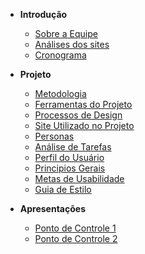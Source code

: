 - **Introdução**

  - [Sobre a Equipe](documentos/paginas/sobre/sobre.md)
  - [Análises dos sites](documentos/paginas/resumos/resumos.md)
  - [Cronograma](documentos/paginas/cronograma/cronograma.md)

- **Projeto**

  - [Metodologia](documentos/paginas/projeto/metodologia/metodologia.md)
  - [Ferramentas do Projeto](documentos/paginas/projeto/ferramentasDoProjeto/ferramentasDoProjeto.md)
  - [Processos de Design](documentos/paginas/projeto/processoDeDesign/processoDeDesign.md)
  - [Site Utilizado no Projeto](documentos/paginas/projeto/siteEscolhido/siteEscolhido.md)
  - [Personas](documentos/paginas/projeto/Personas/personas.md)
  - [Análise de Tarefas](documentos/paginas/projeto/analiseDeTarefas/analiseDeTarefas.md)
  - [Perfil do Usuário](documentos/paginas/projeto/PerfildeUsuario/perfilDeUsuario.md.md)
  - [Principios Gerais](documentos/paginas/projeto/principiosGerais/principiosGerais.md)
  - [Metas de Usabilidade](documentos/paginas/metasDeUsabilidade/metasDeUsabilidade.md)
  - [Guia de Estilo](documentos/paginas/projeto/guiaDeEstilo/guiaDeEstilo.md)

- **Apresentações**

  - [Ponto de Controle 1](documentos/paginas/apresentacoes/aprensentacao1/apresentacao1.md)
  - [Ponto de Controle 2](documentos/paginas/apresentacao2/apresentacao2.md)
